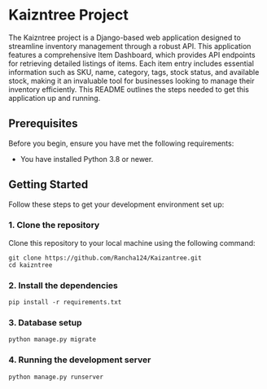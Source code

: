 # Kaizntree Project

The Kaizntree project is a Django-based web application designed to streamline inventory management through a robust API. This application features a comprehensive Item Dashboard, which provides API endpoints for retrieving detailed listings of items. Each item entry includes essential information such as SKU, name, category, tags, stock status, and available stock, making it an invaluable tool for businesses looking to manage their inventory efficiently. This README outlines the steps needed to get this application up and running.

## Prerequisites

Before you begin, ensure you have met the following requirements:
- You have installed Python 3.8 or newer.

## Getting Started

Follow these steps to get your development environment set up:

### 1. Clone the repository

Clone this repository to your local machine using the following command:

```
git clone https://github.com/Rancha124/Kaizantree.git
cd kaizntree
```

### 2. Install the dependencies

```
pip install -r requirements.txt
```

### 3. Database setup

```
python manage.py migrate
```

### 4. Running the development server

```
python manage.py runserver
```